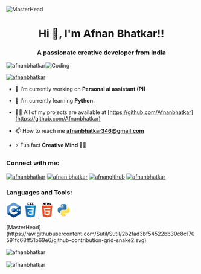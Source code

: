 ![MasterHead](https://raw.githubusercontent.com/Sutil/Sutil/2b2fad3bf54522bb30c8c170591fc68ff51b69e6/github-contribution-grid-snake2.svg)
<h1 align="center">Hi 👋, I'm Afnan Bhatkar!!</h1>
<h3 align="center">A passionate creative developer from India</h3>
<img align="right" alt="Coding" width="400" src="https://cdn.dribbble.com/users/1162077/screenshots/3848914/programmer.gif">

<p align="left"> <img src="https://komarev.com/ghpvc/?username=afnanbhatkar&label=Profile%20views&color=0e75b6&style=flat" alt="afnanbhatkar" /> </p>

<p align="left"> <a href="https://twitter.com/afnanbhatkar" target="blank"><img src="https://img.shields.io/twitter/follow/afnanbhatkar?logo=twitter&style=for-the-badge" alt="afnanbhatkar" /></a> </p>

- 🔭 I’m currently working on **Personal ai assistant (PI)**

- 🌱 I’m currently learning **Python.**

- 👨‍💻 All of my projects are available at [https://github.com/Afnanbhatkar](https://github.com/Afnanbhatkar)

- 📫 How to reach me **afnanbhatkar346@gmail.com**

- ⚡ Fun fact **Creative Mind 😶‍🌫️**

<h3 align="left">Connect with me:</h3>
<p align="left">
<a href="https://twitter.com/afnanbhatkar" target="blank"><img align="center" src="https://raw.githubusercontent.com/rahuldkjain/github-profile-readme-generator/master/src/images/icons/Social/twitter.svg" alt="afnanbhatkar" height="30" width="40" /></a>
<a href="https://stackoverflow.com/users/afnan bhatkar" target="blank"><img align="center" src="https://raw.githubusercontent.com/rahuldkjain/github-profile-readme-generator/master/src/images/icons/Social/stack-overflow.svg" alt="afnan bhatkar" height="30" width="40" /></a>
<a href="https://instagram.com/afnangithub" target="blank"><img align="center" src="https://raw.githubusercontent.com/rahuldkjain/github-profile-readme-generator/master/src/images/icons/Social/instagram.svg" alt="afnangithub" height="30" width="40" /></a>
<a href="https://www.leetcode.com/afnanbhatkar" target="blank"><img align="center" src="https://raw.githubusercontent.com/rahuldkjain/github-profile-readme-generator/master/src/images/icons/Social/leet-code.svg" alt="afnanbhatkar" height="30" width="40" /></a>
</p>

<h3 align="left">Languages and Tools:</h3>
<p align="left"> <a href="https://www.w3schools.com/cpp/" target="_blank" rel="noreferrer"> <img src="https://raw.githubusercontent.com/devicons/devicon/master/icons/cplusplus/cplusplus-original.svg" alt="cplusplus" width="40" height="40"/> </a> <a href="https://www.w3schools.com/css/" target="_blank" rel="noreferrer"> <img src="https://raw.githubusercontent.com/devicons/devicon/master/icons/css3/css3-original-wordmark.svg" alt="css3" width="40" height="40"/> </a> <a href="https://www.w3.org/html/" target="_blank" rel="noreferrer"> <img src="https://raw.githubusercontent.com/devicons/devicon/master/icons/html5/html5-original-wordmark.svg" alt="html5" width="40" height="40"/> </a> <a href="https://www.python.org" target="_blank" rel="noreferrer"> <img src="https://raw.githubusercontent.com/devicons/devicon/master/icons/python/python-original.svg" alt="python" width="40" height="40"/> </a> </p>
[MasterHead](https://raw.githubusercontent.com/Sutil/Sutil/2b2fad3bf54522bb30c8c170591fc68ff51b69e6/github-contribution-grid-snake2.svg)

<p><img align="center" src="https://github-readme-stats.vercel.app/api/top-langs?username=afnanbhatkar&show_icons=true&locale=en&layout=compact" alt="afnanbhatkar" /></p>

<p><img align="center" src="https://github-readme-streak-stats.herokuapp.com/?user=afnanbhatkar&" alt="afnanbhatkar" /></p>
